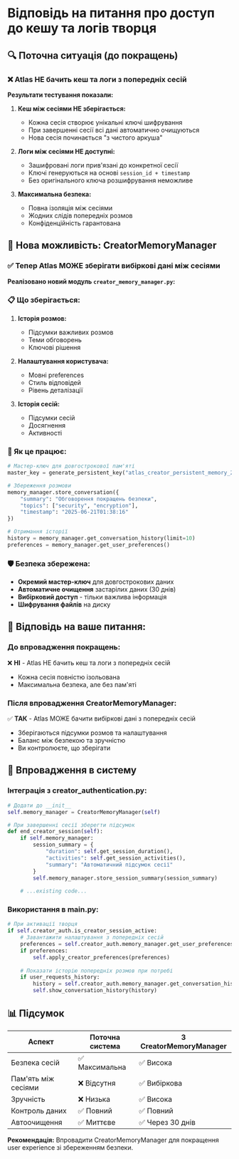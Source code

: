 # Відповідь на питання про доступ до кешу та логів творця

## 🔍 Поточна ситуація (до покращень)

### ❌ Atlas НЕ бачить кеш та логи з попередніх сесій

**Результати тестування показали:**

1. **Кеш між сесіями НЕ зберігається:**
   - Кожна сесія створює унікальні ключі шифрування
   - При завершенні сесії всі дані автоматично очищуються
   - Нова сесія починається "з чистого аркуша"

2. **Логи між сесіями НЕ доступні:**
   - Зашифровані логи прив'язані до конкретної сесії
   - Ключі генеруються на основі `session_id + timestamp`
   - Без оригінального ключа розшифрування неможливе

3. **Максимальна безпека:**
   - Повна ізоляція між сесіями
   - Жодних слідів попередніх розмов
   - Конфіденційність гарантована

## 🧠 Нова можливість: CreatorMemoryManager

### ✅ Тепер Atlas МОЖЕ зберігати вибіркові дані між сесіями

**Реалізовано новий модуль `creator_memory_manager.py`:**

### 📋 Що зберігається:
1. **Історія розмов:**
   - Підсумки важливих розмов
   - Теми обговорень
   - Ключові рішення

2. **Налаштування користувача:**
   - Мовні preferences
   - Стиль відповідей
   - Рівень деталізації

3. **Історія сесій:**
   - Підсумки сесій
   - Досягнення
   - Активності

### 🔐 Як це працює:
```python
# Мастер-ключ для довгострокової пам'яті
master_key = generate_persistent_key("atlas_creator_persistent_memory_2024")

# Збереження розмови
memory_manager.store_conversation({
    "summary": "Обговорення покращень безпеки",
    "topics": ["security", "encryption"],
    "timestamp": "2025-06-21T01:38:16"
})

# Отримання історії
history = memory_manager.get_conversation_history(limit=10)
preferences = memory_manager.get_user_preferences()
```

### 🛡️ Безпека збережена:
- **Окремий мастер-ключ** для довгострокових даних
- **Автоматичне очищення** застарілих даних (30 днів)
- **Вибірковий доступ** - тільки важлива інформація
- **Шифрування файлів** на диску

## 🎯 Відповідь на ваше питання:

### До впровадження покращень:
❌ **НІ** - Atlas НЕ бачить кеш та логи з попередніх сесій
- Кожна сесія повністю ізольована
- Максимальна безпека, але без пам'яті

### Після впровадження CreatorMemoryManager:
✅ **ТАК** - Atlas МОЖЕ бачити вибіркові дані з попередніх сесій
- Зберігаються підсумки розмов та налаштування
- Баланс між безпекою та зручністю
- Ви контролюєте, що зберігати

## 🔄 Впровадження в систему

### Інтеграція з creator_authentication.py:
```python
# Додати до __init__
self.memory_manager = CreatorMemoryManager(self)

# При завершенні сесії зберегти підсумок
def end_creator_session(self):
    if self.memory_manager:
        session_summary = {
            "duration": self.get_session_duration(),
            "activities": self.get_session_activities(),
            "summary": "Автоматичний підсумок сесії"
        }
        self.memory_manager.store_session_summary(session_summary)
    
    # ...existing code...
```

### Використання в main.py:
```python
# При активації творця
if self.creator_auth.is_creator_session_active:
    # Завантажити налаштування з попередніх сесій
    preferences = self.creator_auth.memory_manager.get_user_preferences()
    if preferences:
        self.apply_creator_preferences(preferences)
    
    # Показати історію попередніх розмов при потребі
    if user_requests_history:
        history = self.creator_auth.memory_manager.get_conversation_history(5)
        self.show_conversation_history(history)
```

## 📊 Підсумок

| Аспект | Поточна система | З CreatorMemoryManager |
|--------|------------------|------------------------|
| Безпека сесій | ✅ Максимальна | ✅ Висока |
| Пам'ять між сесіями | ❌ Відсутня | ✅ Вибіркова |
| Зручність | ❌ Низька | ✅ Висока |
| Контроль даних | ✅ Повний | ✅ Повний |
| Автоочищення | ✅ Миттєве | ✅ Через 30 днів |

**Рекомендація:** Впровадити CreatorMemoryManager для покращення user experience зі збереженням безпеки.
